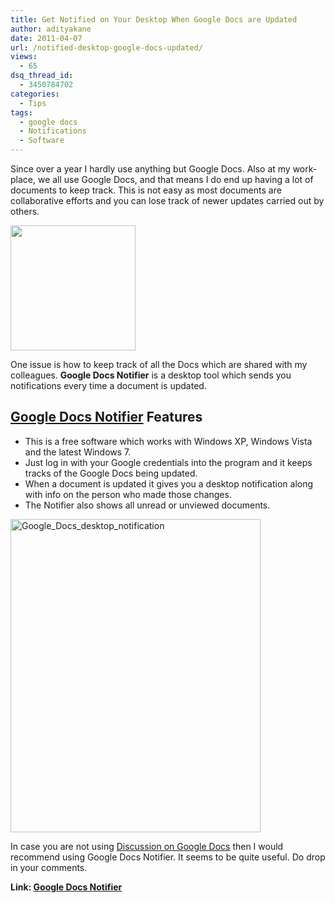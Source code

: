 ```yaml
---
title: Get Notified on Your Desktop When Google Docs are Updated
author: adityakane
date: 2011-04-07
url: /notified-desktop-google-docs-updated/
views:
  - 65
dsq_thread_id:
  - 3450784702
categories:
  - Tips
tags:
  - google docs
  - Notifications
  - Software
---
```

Since over a year I hardly use anything but Google Docs. Also at my work-place, we all use Google Docs, and that means I do end up having a lot of documents to keep track. This is not easy as most documents are collaborative efforts and you can lose track of newer updates carried out by others.

[<img class="alignnone size-full wp-image-38857" title="Google_docs_logo.png" src="http://cdn.devilsworkshop.org/files/2011/03/Google_docs_logo.png" alt="" width="200" height="200" />][1]

One issue is how to keep track of all the Docs which are shared with my colleagues. **Google Docs Notifier** is a desktop tool which sends you notifications every time a document is updated.

## <a href="http://code.google.com/p/googledocsnotifier/" onclick="_gaq.push(['_trackEvent', 'outbound-article', 'http://code.google.com/p/googledocsnotifier/', 'Google Docs Notifier']);" target="_blank">Google Docs Notifier</a> Features

  * This is a free software which works with Windows XP, Windows Vista and the latest Windows 7.
  * Just log in with your Google credentials into the program and it keeps tracks of the Google Docs being updated.
  * When a document is updated it gives you a desktop notification along with info on the person who made those changes.
  * The Notifier also shows all unread or unviewed documents.

[<img style="background-image: none; padding-left: 0px; padding-right: 0px; display: inline; padding-top: 0px; border: 0px;" title="Google_Docs_desktop_notification" src="http://cdn.devilsworkshop.org/files/2011/04/Google_Docs_desktop_notification_thumb.png" border="0" alt="Google_Docs_desktop_notification" width="400" height="501" />][2]

In case you are not using <a href="http://devilsworkshop.org/google-docs-adds-discussions-feature-works-ticketing-system/" target="_blank">Discussion on Google Docs</a> then I would recommend using Google Docs Notifier. It seems to be quite useful. Do drop in your comments.

**Link: <a href="http://code.google.com/p/googledocsnotifier/" onclick="_gaq.push(['_trackEvent', 'outbound-article', 'http://code.google.com/p/googledocsnotifier/', 'Google Docs Notifier']);" target="_blank">Google Docs Notifier</a>**

 [1]: http://cdn.devilsworkshop.org/files/2011/03/Google_docs_logo.png
 [2]: http://cdn.devilsworkshop.org/files/2011/04/Google_Docs_desktop_notification.png
